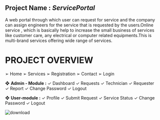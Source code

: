 ## Project Name : *ServicePortal*

A web portal through which user can request for service and the company 
can assign engineers for the service that is requested by the users.Online 
service , which is basically help to increase the small business of services 
like customer care, any electrical or computer related equipments.This is 
multi-brand services offering wide range of services.


# PROJECT OVERVIEW
➢ Home
➢ Services
➢ Registration
➢ Contact
➢ Login 
</br>

❖ **Admin - Module :**
✓ Dashboard
✓ Requests
✓ Technician
✓ Requester
✓ Report
✓ Change Password
✓ Logout  


❖ **User-module :**
✓ Profile
✓ Submit Request
✓ Service Status
✓ Change Password
✓ Logout


![download](https://github.com/chinmay7111/ServicePortal/assets/106151106/ceeef0b7-ee90-4783-818f-a89fa112e346)

